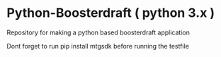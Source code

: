 # Python-Boosterdraft ( python 3.x )
Repository for making a python based boosterdraft application

Dont forget to run pip install mtgsdk before running the testfile
